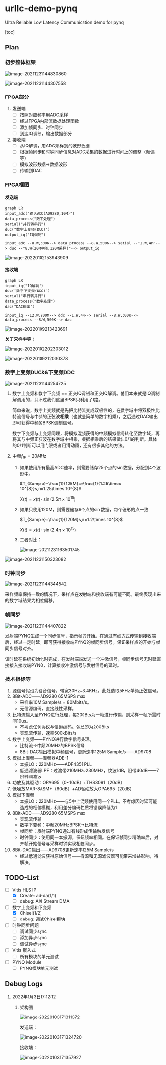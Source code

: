 # urllc-demo-pynq
Ultra Reliable Low Latency Communication demo for pynq.

[toc]

## Plan

### 初步整体框架

![image-20211231144830860](README.assets/image-20211231144830860.png)

![image-20211231144307558](README.assets/image-20211231144307558.png)

### FPGA部分

1. 发送端
     - [ ] 按照对应频率用ADC采样
     - [ ] 经过FPGA内部流数据处理函数
     - [ ] 添加帧同步、时钟同步
     - [ ] 到达IQ调制，输出数据部分
     
2. 接收端
     - [ ] 从IQ解调，用ADC采样到的波形数据
     - [ ] 根据帧同步和时钟同步信息对ADC采集的数据进行时间上的调整（频偏等）
     - [ ] 模拟波形数据→数据波形
     - [ ] 传输到DAC
### FPGA框图

#### 发送端

```mermaid
graph LR
input_adc("输入ADC(AD9280,10M)")
data_process("数字处理")
serial("并行转串行")
duc("数字上变频(DUC)")
output_iq("IQ调制")

input_adc --8.W,500K--> data_process --8.W,500K--> serial --"1.W,4M"--> duc --"8.W(20M中频,120M采样)"--> output_iq
```

![image-20220102153943909](README.assets/image-20220102153943909.png)

#### 接收端

```mermaid
graph LR
input_iq("IQ解调")
ddc("数字下变频(DDC)")
serial("串行转并行")
data_process("数字处理")
dac("DAC输出")

input_iq --12.W,200M--> ddc --1.W,4M--> serial --8.W,500K--> data_process --8.W,500K--> dac
```

![image-20220109213423691](README.assets/image-20220109213423691.png)

**关于采样率等：**

![image-20220102202303012](README.assets/image-20220102202303012.png)

![image-20220109212030378](README.assets\image-20220109212030378.png)

### 数字上变频DUC&&下变频DDC

![image-20211231144254725](README.assets/image-20211231144254725.png)

1. 数字上变频和数字下变频 == 正交IQ调制和正交IQ解调。他们本来就是IQ调制解调用的，只不过我们这里BPSK只利用了I路。

   简单来说，数字上变频就是先把比特流变成双极性的，在数字域中将双极性比特流信号与中频的正弦波**相乘**（也就是简单的数字相乘），之后通过DAC输出即可获得中频的BPSK调制信号。

   数字下变频与上变频同理，将模拟混频获得的中频模拟信号转化至数字域，再将其与中频正弦波在数字域中相乘，根据相乘后的结果做出0/1的判断。具体的0/1判断可以用门限或者用滑动窗，还有很多其他的方法。

2. 中频$f_{IF}=20MHz$

   1. 如果使用所有最高ADC速率，则需要储存25个点的$\sin$数据，分配到4个波形中。

      $T_{Sample}=\frac{1}{125M}s=\frac{1}{1.25\times 10^{8}}s,n=1.25\times 10^{8}$

      $X(t) = x(t) \cdot \sin(2.5\pi\times 10^{15})$

   2. 如果只使用120M，则需要储存6个点的$\sin$数据，每个波形的点一致

      $T_{Sample}=\frac{1}{120M}s,n=1.2\times 10^{8}$

      $X(t)=x(t)\cdot \sin(2.4\pi \times 10^{15})$

   3. 二者对比：

      ![image-20211231163501745](README.assets/image-20211231163501745.png)

      



![image-20211231150323082](README.assets/image-20211231150323082.png)

### 时钟同步

![image-20211231144344542](README.assets/image-20211231144344542.png)

采样频率保持一致的情况下，采样点在发射端和接收端有可能不同。最终表现出来的数字域结果为相位偏移。

### 帧同步

![image-20211231144407822](README.assets/image-20211231144407822.png)

发射端PYNQ生成一个同步信号，指示帧的开始。在通过有线方式传输到接收端后，经过一定时延，即可获得接收端PYNQ的帧同步信号。保证采样点的开始与帧同步信号对齐。

该时延在系统初始化时完成，在发射端端发送一个冲激信号，帧同步信号无时延直接接入接收端PYNQ，计算接收冲激信号与发射信号的延时。

### 技术指标等


1.	源信号假设为语音信号，带宽30Hz~3.4KHz。此处选取5KHz单频正弦信号。
2.	8Bit-ADC——AD9280 65MSPS max
    - 采样率10M Sample/s = 80Mbits/s。
    - 无信源编码，直接线性采样。
3.	比特流输入至PYNQ进行处理，每200Bts为一帧进行传输，则采样一帧所需时间10us。
    - 不考虑任何协议与信道编码。包长即为200Bits
    - 实现流传输，速率500kBits/s
4.	数字上变频——PYNQ进行数字信号处理。
    - 比特流→中频20MHz的BPSK信号
    - 8Bit-DAC输出模拟中频信号，更新速率125M Sample/s——AD9708
5.	模拟上混频——混频器ADE-1
    - 本振LO：220MHz——ADF4351 PLL
    - 低通滤波器LPF：过渡带210MHz~230MHz，纹波1dB，阻带40dB——7阶椭圆滤波
6.	功放及其驱动：OPA695（0~10dB）+THS3091（20dB）
7.	低噪放MAR-8ASM+（60dB）+AD驱动放大OPA695（20dB）
8.	模拟下混频
    - 本振LO：220MHz——与5中上混频使用同一个PLL。不考虑因时延可能造成的相位模糊，利用差分编码性质将错误降低为1
9.	8Bit-ADC——AD9280 65MSPS max
    - 实现流传输
    - 数字下变频：中频20MHzBPSK→比特流
	- 帧同步：发射端PYNQ通过有线形成传输触发信号
	- 时钟同步：使用同一本振源，保证频率相同。在保证帧同步精确率后，对齐帧开始信号与采样时钟实现相位同步。
10.	8Bit-DAC输出——AD9708更新速率125M Sample/s
    - 经过低通滤波获得原始信号——有源和无源滤波器可能带来增益影响，待解决。


## TODO-List

- [ ] Vitis HLS IP
    - [x] Create: ad-da(1/1)
    - [ ] debug: AXI Stream DMA
- [ ] 数字上变频和下变频
    - [x] Chisel(1/2)
    - [ ] debug: 调试Chisel模块
- [ ] 时钟同步问题
    - [ ] 调试同步sync
    - [ ] 添加异步sync
    - [ ] 调试异步sync
- [ ] Vitis 嵌入式
    - [ ] 所有模块的单元测试
- [ ] PYNQ Module
    - [ ] PYNQ模块单元测试

## Debug Logs

1. 2022年1月3日17:12:12

   1. 架构图

      ![image-20220103171311372](README.assets/image-20220103171311372.png)

      发送端：

      ![image-20220103171324720](README.assets/image-20220103171324720.png)

      接收端：

      ![image-20220103171357927](README.assets/image-20220103171357927.png)

      

